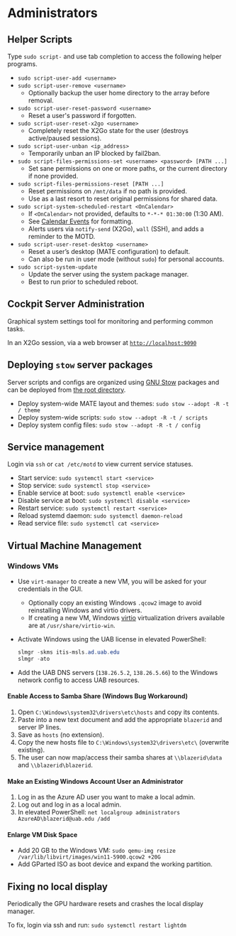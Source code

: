 # Administrators

## Helper Scripts

Type `sudo script-` and use tab completion to access the following helper programs.  

* `sudo script-user-add <username>`
* `sudo script-user-remove <username>`
  * Optionally backup the user home directory to the array before removal.
* `sudo script-user-reset-password <username>`
  * Reset a user's password if forgotten.
* `sudo script-user-reset-x2go <username>`
  * Completely reset the X2Go state for the user (destroys active/paused sessions).
* `sudo script-user-unban <ip_address>`
  * Temporarily unban an IP blocked by fail2ban.
* `sudo script-files-permissions-set <username> <password> [PATH ...]`
  * Set sane permissions on one or more paths, or the current directory if none provided.
* `sudo script-files-permissions-reset [PATH ...]`
  * Reset permissions on `/mnt/data` if no path is provided.
  * Use as a last resort to reset original permissions for shared data.
* `sudo script-system-scheduled-restart <OnCalendar>`
  * If `<OnCalendar>` not provided, defaults to `*-*-* 01:30:00` (1:30 AM).
  * See [Calendar Events](https://www.freedesktop.org/software/systemd/man/systemd.time.html) for formatting.
  * Alerts users via `notify-send` (X2Go), `wall` (SSH), and adds a reminder to the MOTD.
* `sudo script-user-reset-desktop <username>`
  * Reset a user’s desktop (MATE configuration) to default.
  * Can also be run in user mode (without `sudo`) for personal accounts.
* `sudo script-system-update`
  * Update the server using the system package manager.
  * Best to run prior to scheduled reboot.

## Cockpit Server Administration

Graphical system settings tool for monitoring and performing common tasks.

In an X2Go session, via a web browser at [`http://localhost:9090`](http://localhost:9090)

## Deploying `stow` server packages

Server scripts and configs are organized using [GNU Stow](https://www.gnu.org/software/stow/manual/stow.html) packages and can be deployed from [the root directory](../).

* Deploy system-wide MATE layout and themes: `sudo stow --adopt -R -t / theme`
* Deploy system-wide scripts: `sudo stow --adopt -R -t / scripts`
* Deploy system config files: `sudo stow --adopt -R -t / config`

## Service management

Login via `ssh` or `cat /etc/motd` to view current service statuses.

* Start service: `sudo systemctl start <service>`
* Stop service: `sudo systemctl stop <service>`
* Enable service at boot: `sudo systemctl enable <service>`
* Disable service at boot: `sudo systemctl disable <service>`
* Restart service: `sudo systemctl restart <service>`
* Reload systemd daemon: `sudo systemctl daemon-reload`
* Read service file: `sudo systemctl cat <service>`

## Virtual Machine Management

### Windows VMs

* Use `virt-manager` to create a new VM, you will be asked for your credentials in the GUI.
  * Optionally copy an existing Windows `.qcow2` image to avoid reinstalling Windows and virtio drivers.
  * If creating a new VM, Windows [virtio](https://fedoraproject.org/wiki/Windows_Virtio_Drivers) virtualization drivers available are at `/usr/share/virtio-win`.
* Activate Windows using the UAB license in elevated PowerShell:

  ```powershell
  slmgr -skms itis-msls.ad.uab.edu
  slmgr -ato
  ```

* Add the UAB DNS servers (`138.26.5.2`, `138.26.5.66`) to the Windows network config to access UAB resources.

#### Enable Access to Samba Share (Windows Bug Workaround)

1. Open `C:\Windows\system32\drivers\etc\hosts` and copy its contents.
2. Paste into a new text document and add the appropriate `blazerid` and server IP lines.
3. Save as `hosts` (no extension).
4. Copy the new hosts file to `C:\Windows\system32\drivers\etc\` (overwrite existing).
5. The user can now map/access their samba shares at `\\blazerid\data` and `\\blazerid\blazerid`.

#### Make an Existing Windows Account User an Administrator

1. Log in as the Azure AD user you want to make a local admin.
2. Log out and log in as a local admin.
3. In elevated PowerShell: `net localgroup administrators AzureAD\blazerid@uab.edu /add`

#### Enlarge VM Disk Space

* Add 20 GB to the Windows VM: `sudo qemu-img resize /var/lib/libvirt/images/win11-5900.qcow2 +20G`
* Add GParted ISO as boot device and expand the working partition.

## Fixing no local display

Periodically the GPU hardware resets and crashes the local display manager.

To fix, login via ssh and run: `sudo systemctl restart lightdm`
